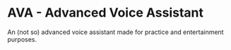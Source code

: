 # AVA - Advanced Voice Assistant

An (not so) advanced voice assistant made for practice and entertainment purposes.
